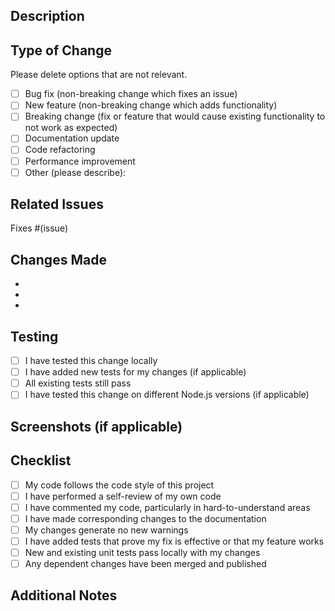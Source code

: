 ## Description

<!-- Provide a brief description of the changes in this PR -->

## Type of Change

Please delete options that are not relevant.

- [ ] Bug fix (non-breaking change which fixes an issue)
- [ ] New feature (non-breaking change which adds functionality)
- [ ] Breaking change (fix or feature that would cause existing functionality to not work as expected)
- [ ] Documentation update
- [ ] Code refactoring
- [ ] Performance improvement
- [ ] Other (please describe):

## Related Issues

<!-- Link to any related issues -->
Fixes #(issue)

## Changes Made

<!-- Describe the changes made in this PR -->

- 
- 
- 

## Testing

<!-- Describe the tests that you ran to verify your changes -->

- [ ] I have tested this change locally
- [ ] I have added new tests for my changes (if applicable)
- [ ] All existing tests still pass
- [ ] I have tested this change on different Node.js versions (if applicable)

## Screenshots (if applicable)

<!-- Add screenshots to help explain your changes -->

## Checklist

- [ ] My code follows the code style of this project
- [ ] I have performed a self-review of my own code
- [ ] I have commented my code, particularly in hard-to-understand areas
- [ ] I have made corresponding changes to the documentation
- [ ] My changes generate no new warnings
- [ ] I have added tests that prove my fix is effective or that my feature works
- [ ] New and existing unit tests pass locally with my changes
- [ ] Any dependent changes have been merged and published

## Additional Notes

<!-- Any additional information about this PR -->
